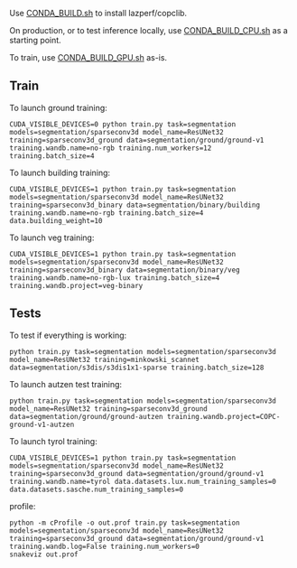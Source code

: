 Use [CONDA_BUILD.sh](CONDA_BUILD.sh) to install lazperf/copclib.

On production, or to test inference locally, use [CONDA_BUILD_CPU.sh](CONDA_BUILD_CPU.sh) as a starting point.

To train, use [CONDA_BUILD_GPU.sh](CONDA_BUILD_GPU.sh) as-is.

## Train


To launch ground training:

```
CUDA_VISIBLE_DEVICES=0 python train.py task=segmentation models=segmentation/sparseconv3d model_name=ResUNet32 training=sparseconv3d_ground data=segmentation/ground/ground-v1 training.wandb.name=no-rgb training.num_workers=12 training.batch_size=4
```

To launch building training:

```
CUDA_VISIBLE_DEVICES=1 python train.py task=segmentation models=segmentation/sparseconv3d model_name=ResUNet32 training=sparseconv3d_binary data=segmentation/binary/building training.wandb.name=no-rgb training.batch_size=4 data.building_weight=10
```

To launch veg training:

```
CUDA_VISIBLE_DEVICES=1 python train.py task=segmentation models=segmentation/sparseconv3d model_name=ResUNet32 training=sparseconv3d_binary data=segmentation/binary/veg training.wandb.name=no-rgb-lux training.batch_size=4 training.wandb.project=veg-binary
```


## Tests

To test if everything is working:

```
python train.py task=segmentation models=segmentation/sparseconv3d model_name=ResUNet32 training=minkowski_scannet data=segmentation/s3dis/s3dis1x1-sparse training.batch_size=128
```

To launch autzen test training:

```
python train.py task=segmentation models=segmentation/sparseconv3d model_name=ResUNet32 training=sparseconv3d_ground data=segmentation/ground/ground-autzen training.wandb.project=COPC-ground-v1-autzen
```

To launch tyrol training:

```
CUDA_VISIBLE_DEVICES=1 python train.py task=segmentation models=segmentation/sparseconv3d model_name=ResUNet32 training=sparseconv3d_ground data=segmentation/ground/ground-v1 training.wandb.name=tyrol data.datasets.lux.num_training_samples=0 data.datasets.sasche.num_training_samples=0
```

profile:

```
python -m cProfile -o out.prof train.py task=segmentation models=segmentation/sparseconv3d model_name=ResUNet32 training=sparseconv3d_ground data=segmentation/ground/ground-v1 training.wandb.log=False training.num_workers=0
snakeviz out.prof
```
